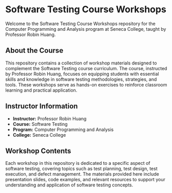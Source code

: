 # Software Testing Course Workshops

Welcome to the Software Testing Course Workshops repository for the Computer Programming and Analysis program at Seneca College, taught by Professor Robin Huang.

## About the Course

This repository contains a collection of workshop materials designed to complement the Software Testing course curriculum. The course, instructed by Professor Robin Huang, focuses on equipping students with essential skills and knowledge in software testing methodologies, strategies, and tools. These workshops serve as hands-on exercises to reinforce classroom learning and practical application.

## Instructor Information

- **Instructor:** Professor Robin Huang
- **Course:** Software Testing
- **Program:** Computer Programming and Analysis
- **College:** Seneca College

## Workshop Contents

Each workshop in this repository is dedicated to a specific aspect of software testing, covering topics such as test planning, test design, test execution, and defect management. The materials provided here include presentation slides, code examples, and relevant resources to support your understanding and application of software testing concepts.

